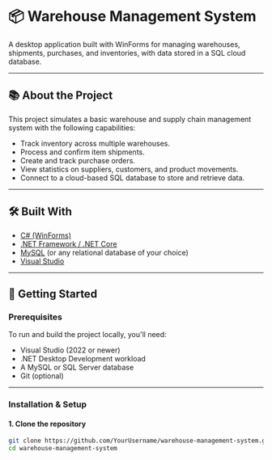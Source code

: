 # 📦 Warehouse Management System

A desktop application built with WinForms for managing warehouses, shipments, purchases, and inventories, with data stored in a SQL cloud database.

---

## 📚 About the Project

This project simulates a basic warehouse and supply chain management system with the following capabilities:

- Track inventory across multiple warehouses.
- Process and confirm item shipments.
- Create and track purchase orders.
- View statistics on suppliers, customers, and product movements.
- Connect to a cloud-based SQL database to store and retrieve data.

---

## 🛠 Built With

- [C# (WinForms)](https://learn.microsoft.com/en-us/dotnet/desktop/winforms/)
- [.NET Framework / .NET Core](https://dotnet.microsoft.com/)
- [MySQL](https://www.mysql.com/) (or any relational database of your choice)
- [Visual Studio](https://visualstudio.microsoft.com/)

---

## 🚀 Getting Started

### Prerequisites

To run and build the project locally, you'll need:

- Visual Studio (2022 or newer)
- .NET Desktop Development workload
- A MySQL or SQL Server database
- Git (optional)

---

### Installation & Setup

#### 1. Clone the repository

```bash
git clone https://github.com/YourUsername/warehouse-management-system.git
cd warehouse-management-system
